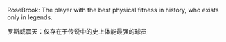 RoseBrook: The player with the best physical fitness in history, who exists only in legends.

罗斯威震天：仅存在于传说中的史上体能最强的球员
